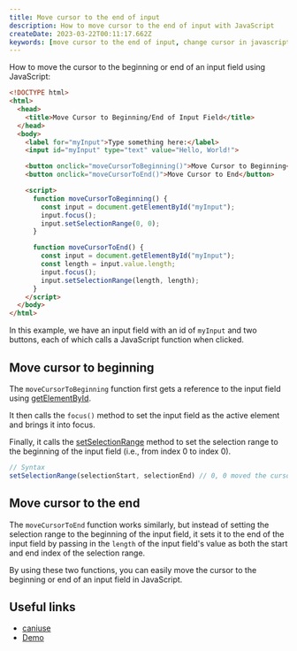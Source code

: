 ```yaml
---
title: Move cursor to the end of input
description: How to move cursor to the end of input with JavaScript
createDate: 2023-03-22T00:11:17.662Z
keywords: [move cursor to the end of input, change cursor in javascript, javascript move cursor to end of contenteditable, javascript move cursor to beginning of input]
---
```


How to move the cursor to the beginning or end of an input field using JavaScript:

```html
<!DOCTYPE html>
<html>
  <head>
    <title>Move Cursor to Beginning/End of Input Field</title>
  </head>
  <body>
    <label for="myInput">Type something here:</label>
    <input id="myInput" type="text" value="Hello, World!">

    <button onclick="moveCursorToBeginning()">Move Cursor to Beginning</button>
    <button onclick="moveCursorToEnd()">Move Cursor to End</button>

    <script>
      function moveCursorToBeginning() {
        const input = document.getElementById("myInput");
        input.focus();
        input.setSelectionRange(0, 0);
      }

      function moveCursorToEnd() {
        const input = document.getElementById("myInput");
        const length = input.value.length;
        input.focus();
        input.setSelectionRange(length, length);
      }
    </script>
  </body>
</html>
```

In this example, we have an input field with an id of `myInput` and two buttons, each of which calls a JavaScript
function when clicked.

## Move cursor to beginning

The `moveCursorToBeginning` function first gets a reference to the input field
using [getElementById](https://developer.mozilla.org/en-US/docs/Web/API/Document/getElementById).

It then calls the `focus()` method to set the input field as the active element and brings it into focus.

Finally, it calls
the [setSelectionRange](https://developer.mozilla.org/en-US/docs/Web/API/HTMLInputElement/setSelectionRange) method to
set the selection range to the beginning of the input field (i.e., from index 0 to index 0).

```js
// Syntax
setSelectionRange(selectionStart, selectionEnd) // 0, 0 moved the cursor to the start
```

## Move cursor to the end

The `moveCursorToEnd` function works similarly, but instead of setting the selection range to the beginning of the input
field, it sets it to the end of the input field by passing in the `length` of the input field's value as both the start
and end index of the selection range.

By using these two functions, you can easily move the cursor to the beginning or end of an input field in JavaScript.

## Useful links

- [caniuse](https://caniuse.com/?search=setSelectionRange)
- [Demo](https://emgbkp.csb.app/)



